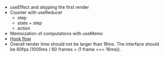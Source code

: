 - useEffect and skipping the first render
- Counter with useReducer
  - step
  - state + step
  - action
- Memoization of computations with useMemo
- [Hook flow](https://raw.githubusercontent.com/donavon/hook-flow/master/hook-flow.png)
- Overall render time should not be larger than 16ms. The interface should be 60fps (1000ms / 60 frames = (1 frame === 16ms)).
